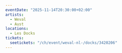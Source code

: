 ```yaml
---
eventDate: "2025-11-14T20:30:00+02:00"
artists:
  - Weval
  - Aust
locations:
  - Les Docks
tickets:
  seetickets: "/ch/event/weval-nl-/docks/3420206"
---
```

